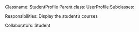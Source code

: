 Classname: StudentProfile
Parent class: UserProfile
Subclasses: 
 
Responsibilities:
Display the student’s courses

Collaborators: Student